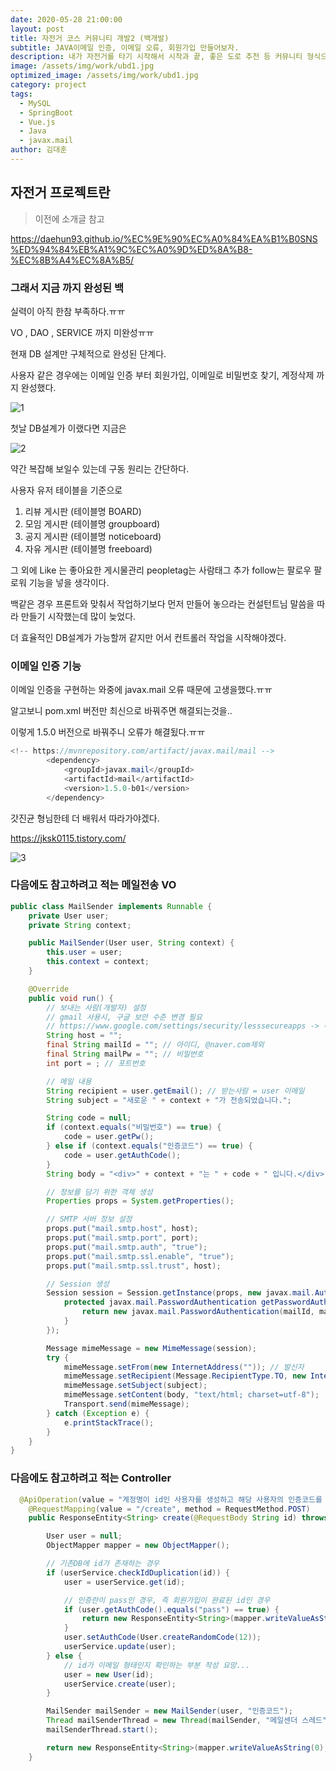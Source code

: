 ```yaml
---
date: 2020-05-28 21:00:00
layout: post
title: 자전거 코스 커뮤니티 개발2 (백개발)
subtitle: JAVA이메일 인증, 이메일 오류, 회원가입 만들어보자.
description: 내가 자전거를 타기 시작해서 시작과 끝, 좋은 도로 추천 등 커뮤니티 형식으로 만들어보자
image: /assets/img/work/ubd1.jpg
optimized_image: /assets/img/work/ubd1.jpg
category: project
tags:
  - MySQL
  - SpringBoot
  - Vue.js
  - Java
  - javax.mail
author: 김대훈
---
```


## 자전거 프로젝트란

> 이전에 소개글 참고

<https://daehun93.github.io/%EC%9E%90%EC%A0%84%EA%B1%B0SNS%ED%94%84%EB%A1%9C%EC%A0%9D%ED%8A%B8-%EC%8B%A4%EC%8A%B5/>


### 그래서 지금 까지 완성된 백 

실력이 아직 한참 부족하다.ㅠㅠ

VO , DAO , SERVICE 까지 미완성ㅠㅠ

현재 DB 설계만 구체적으로 완성된 단계다.

사용자 같은 경우에는 이메일 인증 부터 회원가입, 이메일로 비밀번호 찾기, 계정삭제
까지 완성했다.

![1](../assets/img/work/DB.png)

첫날 DB설계가 이랬다면 지금은

![2](../assets/img/work/자전거db1.png)

약간 복잡해 보일수 있는데 구동 원리는 간단하다.

사용자 유저 테이블을 기준으로

1. 리뷰 게시판 (테이블명 BOARD)
2. 모임 게시판 (테이블명 groupboard)
3. 공지 게시판 (테이블명 noticeboard)
4. 자유 게시판 (테이블명 freeboard)

그 외에 Like 는 좋아요한 게시물관리
peopletag는 사람태그 추가
follow는 팔로우 팔로워 기능을 넣을 생각이다.

백같은 경우 프론트와 맞춰서 작업하기보다 먼저 만들어 놓으라는
컨설턴트님 말씀을 따라 만들기 시작했는데 많이 늦었다.

더 효율적인 DB설계가 가능할꺼 같지만 어서 컨트롤러 작업을 시작해야겠다.

### 이메일 인증 기능 

이메일 인증을 구현하는 와중에 javax.mail 오류
때문에 고생을했다.ㅠㅠ 

알고보니 pom.xml 버전만 최신으로 바꿔주면 해결되는것을..

이렇게
1.5.0 버전으로 바꿔주니 오류가 해결됬다.ㅠㅠ

``` java
<!-- https://mvnrepository.com/artifact/javax.mail/mail -->
		<dependency>
			<groupId>javax.mail</groupId>
			<artifactId>mail</artifactId>
			<version>1.5.0-b01</version>
		</dependency>
```

갓진균 형님한테 더 배워서 따라가야겠다.

https://jksk0115.tistory.com/

![3](../assets/img/work/ubd2.jpg)

### 다음에도 참고하려고 적는 메일전송 VO
```java
public class MailSender implements Runnable {
	private User user;
	private String context;

	public MailSender(User user, String context) {
		this.user = user;
		this.context = context;
	}

	@Override
	public void run() {
		// 보내는 사람(개발자) 설정
		// gmail 사용시, 구글 보안 수준 변경 필요
		// https://www.google.com/settings/security/lesssecureapps -> 허용
		String host = "";
		final String mailId = ""; // 아이디, @naver.com제외
		final String mailPw = ""; // 비밀번호
		int port = ; // 포트번호

		// 메일 내용
		String recipient = user.getEmail(); // 받는사람 = user 이메일
		String subject = "새로운 " + context + "가 전송되었습니다.";

		String code = null;
		if (context.equals("비밀번호") == true) {
			code = user.getPw();
		} else if (context.equals("인증코드") == true) {
			code = user.getAuthCode();
		}
		String body = "<div>" + context + "는 " + code + " 입니다.</div>";

		// 정보를 담기 위한 객체 생성
		Properties props = System.getProperties();

		// SMTP 서버 정보 설정
		props.put("mail.smtp.host", host);
		props.put("mail.smtp.port", port);
		props.put("mail.smtp.auth", "true");
		props.put("mail.smtp.ssl.enable", "true");
		props.put("mail.smtp.ssl.trust", host);

		// Session 생성
		Session session = Session.getInstance(props, new javax.mail.Authenticator() {
			protected javax.mail.PasswordAuthentication getPasswordAuthentication() {
				return new javax.mail.PasswordAuthentication(mailId, mailPw);
			}
		});

		Message mimeMessage = new MimeMessage(session);
		try {
			mimeMessage.setFrom(new InternetAddress("")); // 발신자
			mimeMessage.setRecipient(Message.RecipientType.TO, new InternetAddress(recipient)); // 수신자
			mimeMessage.setSubject(subject);
			mimeMessage.setContent(body, "text/html; charset=utf-8");
			Transport.send(mimeMessage);
		} catch (Exception e) {
			e.printStackTrace();
		}
	}
}

```

### 다음에도 참고하려고 적는 Controller
```java
  @ApiOperation(value = "계정명이 id인 사용자를 생성하고 해당 사용자의 인증코드를 반환한다.")
	@RequestMapping(value = "/create", method = RequestMethod.POST)
	public ResponseEntity<String> create(@RequestBody String id) throws Exception {

		User user = null;
		ObjectMapper mapper = new ObjectMapper();

		// 기존DB에 id가 존재하는 경우
		if (userService.checkIdDuplication(id)) {
			user = userService.get(id);

			// 인증란이 pass인 경우, 즉 회원가입이 완료된 id인 경우
			if (user.getAuthCode().equals("pass") == true) {
				return new ResponseEntity<String>(mapper.writeValueAsString(1), HttpStatus.OK);
			}
			user.setAuthCode(User.createRandomCode(12));
			userService.update(user);
		} else {
			// id가 이메일 형태인지 확인하는 부분 작성 요망...
			user = new User(id);
			userService.create(user);
		}

		MailSender mailSender = new MailSender(user, "인증코드");
		Thread mailSenderThread = new Thread(mailSender, "메일센더 스레드");
		mailSenderThread.start();

		return new ResponseEntity<String>(mapper.writeValueAsString(0), HttpStatus.OK);
	}

```